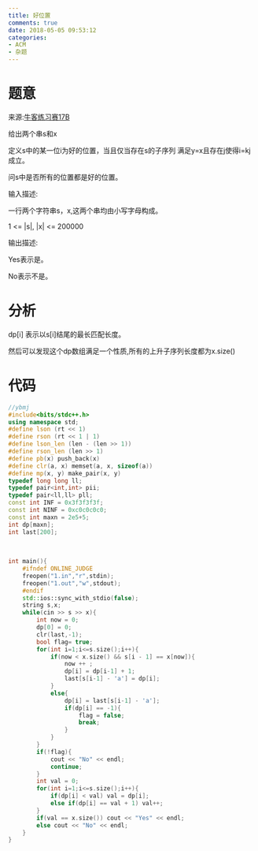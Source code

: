 ```yaml
---
title: 好位置
comments: true
date: 2018-05-05 09:53:12
categories:
- ACM
- 杂题
---
```


# 题意
来源:[牛客练习赛17B](https://www.nowcoder.com/acm/contest/109/B)


给出两个串s和x

定义s中的某一位i为好的位置，当且仅当存在s的子序列 满足y=x且存在j使得i=kj成立。

问s中是否所有的位置都是好的位置。

输入描述:

一行两个字符串s，x,这两个串均由小写字母构成。

1 <= |s|, |x| <= 200000

输出描述:

Yes表示是。

No表示不是。
# 分析

dp[i] 表示以s[i]结尾的最长匹配长度。

然后可以发现这个dp数组满足一个性质,所有的上升子序列长度都为x.size()

# 代码
```cpp
//ybmj
#include<bits/stdc++.h>
using namespace std;
#define lson (rt << 1)
#define rson (rt << 1 | 1)
#define lson_len (len - (len >> 1))
#define rson_len (len >> 1)
#define pb(x) push_back(x)
#define clr(a, x) memset(a, x, sizeof(a))
#define mp(x, y) make_pair(x, y)
typedef long long ll;
typedef pair<int,int> pii;
typedef pair<ll,ll> pll;
const int INF = 0x3f3f3f3f;
const int NINF = 0xc0c0c0c0;
const int maxn = 2e5+5;
int dp[maxn];
int last[200];
 
 
 
int main(){
    #ifndef ONLINE_JUDGE
    freopen("1.in","r",stdin);
    freopen("1.out","w",stdout);
    #endif
    std::ios::sync_with_stdio(false);
    string s,x;
    while(cin >> s >> x){
        int now = 0;
        dp[0] = 0;
        clr(last,-1);
        bool flag= true;
        for(int i=1;i<=s.size();i++){
            if(now < x.size() && s[i - 1] == x[now]){
                now ++ ;
                dp[i] = dp[i-1] + 1;
                last[s[i-1] - 'a'] = dp[i];
            }
            else{
                dp[i] = last[s[i-1] - 'a'];
                if(dp[i] == -1){
                    flag = false;
                    break;
                }
            }
        }
        if(!flag){
            cout << "No" << endl;
            continue;
        }
        int val = 0;
        for(int i=1;i<=s.size();i++){
            if(dp[i] < val) val = dp[i];
            else if(dp[i] == val + 1) val++;
        }
        if(val == x.size()) cout << "Yes" << endl;
        else cout << "No" << endl;
    }
}
```